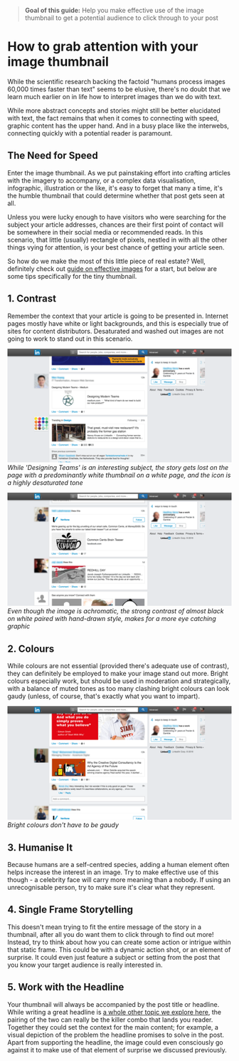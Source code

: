 > **Goal of this guide:** Help you make effective use of the image thumbnail to get a potential audience to click through to your post

# How to grab attention with your image thumbnail

While the scientific research backing the factoid "humans process images 60,000 times faster than text" seems to be elusive, there's no doubt that we learn much earlier on in life how to interpret images than we do with text.

While more abstract concepts and stories might still be better elucidated with text, the fact remains that when it comes to connecting with speed, graphic content has the upper hand. And in a busy place like the interwebs, connecting quickly with a potential reader is paramount.

## The Need for Speed
Enter the image thumbnail. As we put painstaking effort into crafting articles with the imagery to accompany, or a complex data visualisation, infographic, illustration or the like, it's easy to forget that many a time, it's the humble thumbnail that could determine whether that post gets seen at all.

Unless you were lucky enough to have visitors who were searching for the subject your article addresses, chances are their first point of contact will be somewhere in their social media or recommended reads. In this scenario, that little (usually) rectangle of pixels, nestled in with all the other things vying for attention, is your best chance of getting your article seen.

So how do we make the most of this little piece of real estate? Well, definitely check out [guide on effective images](https://github.com/newatoms/guides/tree/ready/effective-image-guide) for a start, but below are some tips specifically for the tiny thumbnail.

## 1. Contrast
Remember the context that your article is going to be presented in. Internet pages mostly have white or light backgrounds, and this is especially true of sites for content distributors.  Desaturated and washed out images are not going to work to stand out in this scenario.  

![alt text](../images/linkedin-feed-desaturated-thumbnail.png)  
*While 'Designing Teams' is an interesting subject, the story gets lost on the page with a predominantly white thumbnail on a white page, and the icon is a highly desaturated tone*

![alt text](../images/linkedin-feed-monochrome-thumbnail.png)   
*Even though the image is achromatic, the strong contrast of almost black on white paired with hand-drawn style, makes for a more eye catching graphic*

## 2. Colours
While colours are not essential (provided there's adequate use of contrast), they can definitely be employed to make your image stand out more. Bright colours especially work, but should be used in moderation and strategically, with a balance of muted tones as too many clashing bright colours can look gaudy (unless, of course, that's exactly what you want to impart).  

![alt text](../images/linkedin-feed-colourful-thumbnail.png)  
*Bright colours don't have to be gaudy*

## 3. Humanise It
Because humans are a self-centred species, adding a human element often helps increase the interest in an image. Try to make effective use of this though - a celebrity face will carry more meaning than a nobody. If using an unrecognisable person, try to make sure it's clear what they represent.

## 4. Single Frame Storytelling
This doesn't mean trying to fit the entire message of the story in a thumbnail, after all you do want them to click through to find out more! Instead, try to think about how you can create some action or intrigue within that static frame. This could be with a dynamic action shot, or an element of surprise. It could even just feature a subject or setting from the post that you know your target audience is really interested in.

## 5. Work with the Headline
Your thumbnail will always be accompanied by the post title or headline. While writing a great headline is [a whole other topic we explore here](https://github.com/newatoms/guides/tree/ready/compose-great-headings), the pairing of the two can really be the killer combo that lands you reader. Together they could set the context for the main content; for example, a visual depiction of the problem the headline promises to solve in the post. Apart from supporting the headline, the image could even consciously go against it to make use of that element of surprise we discussed previously.
